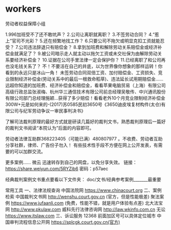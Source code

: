# workers
劳动者权益保障小组


1.996加班受不了还不敢吭声？
2.公司让离职就离职？
3.不签劳动合同？
4.“惹上”官司不光彩？
5.还在频繁地找工作？
6.只要公司不拖欠或明显克扣工资就能忍受？
7.公司违法辞退只有赔偿金？
8.拿到加班费和解除劳动关系赔偿金或经济补偿金就满足了？
9.被公司暗示走人就主动以拖欠工资或未交社保为由解除劳动关系要经济补偿金？
10.证据在公司手里法律一定会保护你？
11.已经离职了和公司再也没毛钱关系了？
不！不要活在自己的井底，以为世界像你想象的那样运转！你看到的永远只是冰山一角！
未签劳动合同双倍工资、加付赔偿金、工资损失、竞业限制经济补偿金(劳动关系中的最后一根救命稻草)、违法延长试用期赔偿金......远超你知道的加班费、经济补偿金和赔偿金，看看苹果电脑贸易（上海）有限公司高级行政总监张淑梅、杭州华三通信技术有限公司前总经理吴敬传、中兴通讯股份有限公司部门总经理施颖...获得了多少赔偿！看看老外10个月竞业限制经济补偿金300W+元是如何来的-(2017)苏0585民初3650号《3650迪皮埃复材构件(太仓)有限公司与纪军劳动争议一审民事判决书》

了解司法裁判原理的最好方式就是研读几篇好的裁判文书，熟悉裁判原理后一篇好的裁判文书阅读“本院认为”后面的内容即可。

劳动者法律互助群368223405（可能已满）480807977 。不收费、劳动者互助分享社群，律师、广告份子勿入！
有些技术性手段不方便在网上公开发表，有需要的可以加群交流。

更多案例......
微云   迅速转存到自己的网盘，以免分享失效。
链接：https://share.weiyun.com/5RYZib6 密码：p57aec

经典裁判案例文书重点要看以下文件夹：
doc/文书/经典参考案例_______最重要


常用工具
一、法律法规查询
中国法院网    https://www.chinacourt.org
二、案例检索
中国裁判文书网      http://wenshu.court.gov.cn (官方，但是性能极差)
聚法案例 https://www.jufaanli.com    (免费，性能不错，就是用户体验有点差)
北大法宝网 http://www.pkulaw.com 
威科先行法律咨询网 http://law.wkinfo.com.cn 无讼 https://www.itslaw.com
三、诉讼服务
12368   前面加区号可以具体定位城市 
中国审判流程信息公开网      https://splcgk.court.gov.cn(官方)
